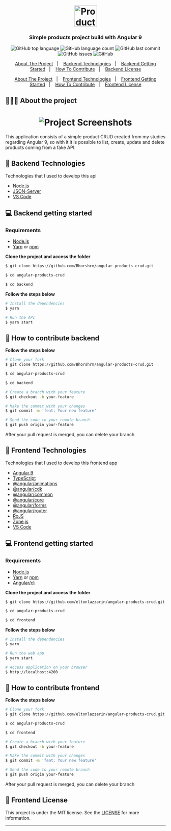 <h1 align="center">
	<img alt="Product list logo" src="https://github.com/eltonlazzarin/angular-products-crud/blob/main/frontend/src/assets/svg/checklist.svg" height="67px" width="71px" />
</h1>

<h3 align="center">
  Simple products project build with Angular 9
</h3>

<p align="center">
  <img alt="GitHub top language" src="https://img.shields.io/github/languages/top/eltonlazzarin/angular-products-crud">

  <img alt="GitHub language count" src="https://img.shields.io/github/languages/count/eltonlazzarin/angular-products-crud">

  <img alt="GitHub last commit" src="https://img.shields.io/github/last-commit/eltonlazzarin/angular-products-crud">

  <img alt="GitHub issues" src="https://img.shields.io/github/issues/eltonlazzarin/angular-products-crud">
  
  <img alt="GitHub" src="https://img.shields.io/github/license/eltonlazzarin/angular-products-crud">
</p>

<p align="center">
  <a href="#-about-the-project">About The Project</a>&nbsp;&nbsp;&nbsp;|&nbsp;&nbsp;&nbsp;
  <a href="#-backend-technologies">Backend Technologies</a>&nbsp;&nbsp;&nbsp;|&nbsp;&nbsp;&nbsp;
  <a href="#-backend-getting-started">Backend Getting Started</a>&nbsp;&nbsp;&nbsp;|&nbsp;&nbsp;&nbsp;
  <a href="#-how-to-contribute-backend">How To Contribute</a>&nbsp;&nbsp;&nbsp;|&nbsp;&nbsp;&nbsp;
  <a href="#-backend-license">Backend License</a>
</p>

<p align="center">
  <a href="#-about-the-project">About The Project</a>&nbsp;&nbsp;&nbsp;|&nbsp;&nbsp;&nbsp; 
  <a href="#-frontend-technologies">Frontend Technologies</a>&nbsp;&nbsp;&nbsp;|&nbsp;&nbsp;&nbsp;
  <a href="#-frontend-getting-started">Frontend Getting Started</a>&nbsp;&nbsp;&nbsp;|&nbsp;&nbsp;&nbsp;
  <a href="#-how-to-contribute-frontend">How To Contribute</a>&nbsp;&nbsp;&nbsp;|&nbsp;&nbsp;&nbsp;
  <a href="#-frontend-license">Frontend License</a>
</p>

## 👨🏻‍💻 About the project

<h1 align="center">
	<img alt="Project Screenshots" src="https://github.com/eltonlazzarin/angular-products-crud/blob/main/screenshots/angular-project-crud.gif" />
</h1>

<p>This application consists of a simple product CRUD created from my studies regarding Angular 9, so with it it is possible to list, create, update and delete products coming from a fake API.</p>

## 🚀 Backend Technologies

Technologies that I used to develop this api

- [Node.js](https://nodejs.org/en)
- [JSON-Server](https://github.com/typicode/json-server)
- [VS Code](https://code.visualstudio.com)

## 💻 Backend getting started

### Requirements

- [Node.js](https://nodejs.org/en/)
- [Yarn](https://classic.yarnpkg.com/) or [npm](https://www.npmjs.com/)

**Clone the project and access the folder**

```bash
$ git clone https://github.com/Bhorshrm/angular-products-crud.git

$ cd angular-products-crud

$ cd backend
```

**Follow the steps below**

```bash
# Install the dependencies
$ yarn

# Run the API
$ yarn start
```

## 🤔 How to contribute backend

**Follow the steps below**

```bash
# Clone your fork
$ git clone https://github.com/Bhorshrm/angular-products-crud.git

$ cd angular-products-crud

$ cd backend

# Create a branch with your feature
$ git checkout -b your-feature

# Make the commit with your changes
$ git commit -m 'feat: Your new feature'

# Send the code to your remote branch
$ git push origin your-feature
```

After your pull request is merged, you can delete your branch


## 🚀 Frontend Technologies

Technologies that I used to develop this frontend app

- [Angular 9](https://angular.io/docs)
- [TypeScript](https://www.typescriptlang.org)
- [@angular/animations](https://angular.io/guide/animations)
- [@angular/cdk](https://material.angular.io/guide/getting-started)
- [@angular/common](https://angular.io/api/common/http)
- [@angular/core](https://angular.io/api/core)
- [@angular/forms](https://angular.io/guide/forms-overview)
- [@angular/router](https://angular.io/guide/router)
- [RxJS](https://angular.io/guide/rx-library)
- [Zone.js](https://github.com/angular/angular/tree/master/packages/zone.js/)
- [VS Code](https://code.visualstudio.com)

## 💻 Frontend getting started

### Requirements

- [Node.js](https://nodejs.org/en/)
- [Yarn](https://classic.yarnpkg.com/) or [npm](https://www.npmjs.com/)
- [Angular/cli](https://angular.io/cli)

**Clone the project and access the folder**

```bash
$ git clone https://github.com/eltonlazzarin/angular-products-crud.git

$ cd angular-products-crud

$ cd frontend
```

**Follow the steps below**

```bash
# Install the dependencies
$ yarn

# Run the web app
$ yarn start

# Access application on your browser
$ http://localhost:4200
```

## 🤔 How to contribute frontend

**Follow the steps below**

```bash
# Clone your fork
$ git clone https://github.com/eltonlazzarin/angular-products-crud.git

$ cd angular-products-crud

$ cd frontend

# Create a branch with your feature
$ git checkout -b your-feature

# Make the commit with your changes
$ git commit -m 'feat: Your new feature'

# Send the code to your remote branch
$ git push origin your-feature
```

After your pull request is merged, you can delete your branch

## 📝 Frontend License

This project is under the MIT license. See the [LICENSE](https://github.com/eltonlazzarin/angular-products-crud/blob/master/LICENSE) for more information.

---

